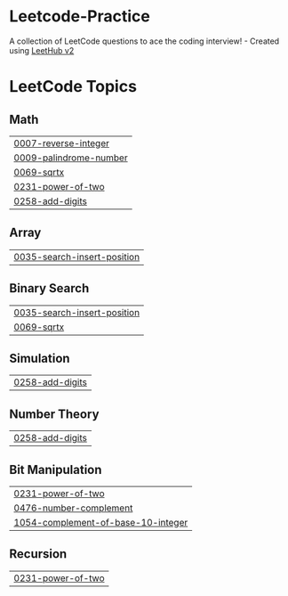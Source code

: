 # Leetcode-Practice
A collection of LeetCode questions to ace the coding interview! - Created using [LeetHub v2](https://github.com/arunbhardwaj/LeetHub-2.0)

<!---LeetCode Topics Start-->
# LeetCode Topics
## Math
|  |
| ------- |
| [0007-reverse-integer](https://github.com/Mohit-Pandey1/Leetcode-Practice/tree/master/0007-reverse-integer) |
| [0009-palindrome-number](https://github.com/Mohit-Pandey1/Leetcode-Practice/tree/master/0009-palindrome-number) |
| [0069-sqrtx](https://github.com/Mohit-Pandey1/Leetcode-Practice/tree/master/0069-sqrtx) |
| [0231-power-of-two](https://github.com/Mohit-Pandey1/Leetcode-Practice/tree/master/0231-power-of-two) |
| [0258-add-digits](https://github.com/Mohit-Pandey1/Leetcode-Practice/tree/master/0258-add-digits) |
## Array
|  |
| ------- |
| [0035-search-insert-position](https://github.com/Mohit-Pandey1/Leetcode-Practice/tree/master/0035-search-insert-position) |
## Binary Search
|  |
| ------- |
| [0035-search-insert-position](https://github.com/Mohit-Pandey1/Leetcode-Practice/tree/master/0035-search-insert-position) |
| [0069-sqrtx](https://github.com/Mohit-Pandey1/Leetcode-Practice/tree/master/0069-sqrtx) |
## Simulation
|  |
| ------- |
| [0258-add-digits](https://github.com/Mohit-Pandey1/Leetcode-Practice/tree/master/0258-add-digits) |
## Number Theory
|  |
| ------- |
| [0258-add-digits](https://github.com/Mohit-Pandey1/Leetcode-Practice/tree/master/0258-add-digits) |
## Bit Manipulation
|  |
| ------- |
| [0231-power-of-two](https://github.com/Mohit-Pandey1/Leetcode-Practice/tree/master/0231-power-of-two) |
| [0476-number-complement](https://github.com/Mohit-Pandey1/Leetcode-Practice/tree/master/0476-number-complement) |
| [1054-complement-of-base-10-integer](https://github.com/Mohit-Pandey1/Leetcode-Practice/tree/master/1054-complement-of-base-10-integer) |
## Recursion
|  |
| ------- |
| [0231-power-of-two](https://github.com/Mohit-Pandey1/Leetcode-Practice/tree/master/0231-power-of-two) |
<!---LeetCode Topics End-->